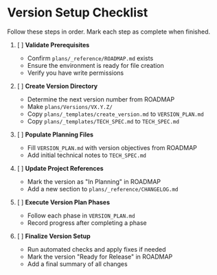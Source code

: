# Version Setup Checklist

Follow these steps in order. Mark each step as complete when finished.

1. [ ] **Validate Prerequisites**
   - Confirm `plans/_reference/ROADMAP.md` exists
   - Ensure the environment is ready for file creation
   - Verify you have write permissions

2. [ ] **Create Version Directory**
   - Determine the next version number from ROADMAP
   - Make `plans/Versions/VX.Y.Z/`
   - Copy `plans/_templates/create_version.md` to `VERSION_PLAN.md`
   - Copy `plans/_templates/TECH_SPEC.md` to `TECH_SPEC.md`

3. [ ] **Populate Planning Files**
   - Fill `VERSION_PLAN.md` with version objectives from ROADMAP
   - Add initial technical notes to `TECH_SPEC.md`

4. [ ] **Update Project References**
   - Mark the version as "In Planning" in ROADMAP
   - Add a new section to `plans/_reference/CHANGELOG.md`

5. [ ] **Execute Version Plan Phases**
   - Follow each phase in `VERSION_PLAN.md`
   - Record progress after completing a phase

6. [ ] **Finalize Version Setup**
   - Run automated checks and apply fixes if needed
   - Mark the version "Ready for Release" in ROADMAP
   - Add a final summary of all changes
